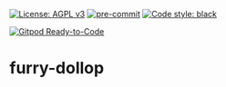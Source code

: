 [![License: AGPL v3](https://img.shields.io/badge/License-AGPL%20v3-blue.svg)](https://www.gnu.org/licenses/agpl-3.0)
[![pre-commit](https://img.shields.io/badge/pre--commit-enabled-brightgreen?logo=pre-commit&logoColor=white)](https://github.com/pre-commit/pre-commit)
[![Code style: black](https://img.shields.io/badge/code%20style-black-000000.svg)](https://github.com/psf/black)
<!-- [![Gitpod Ready-to-Code](https://img.shields.io/badge/Gitpod-Ready--to--Code-blue?logo=gitpod)](https://gitpod.io/#https://gitlab.com/wskertic/furry-dollop) -->
[![Gitpod Ready-to-Code](https://img.shields.io/badge/Gitpod-Not--Quite--Ready--to--Code-yellow?logo=gitpod)](https://gitpod.io/#https://gitlab.com/wskertic/furry-dollop)

# furry-dollop